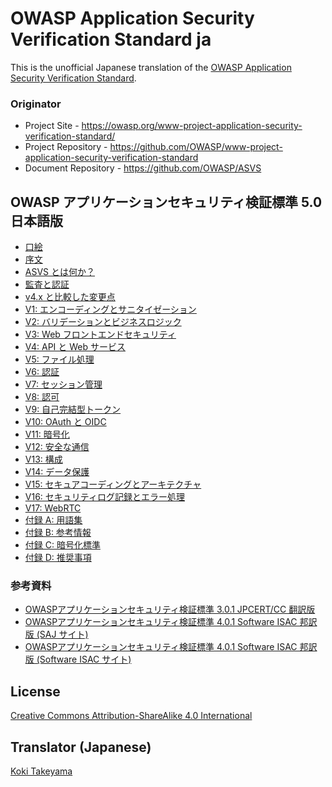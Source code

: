 # OWASP Application Security Verification Standard ja

This is the unofficial Japanese translation of the [OWASP Application Security Verification Standard](https://github.com/OWASP/ASVS).

### Originator

- Project Site - <https://owasp.org/www-project-application-security-verification-standard/>
- Project Repository - <https://github.com/OWASP/www-project-application-security-verification-standard>
- Document Repository - <https://github.com/OWASP/ASVS>

## OWASP アプリケーションセキュリティ検証標準 5.0 日本語版

* [口絵](5.0/ja/0x01-Frontispiece.md)
* [序文](5.0/ja/0x02-Preface.md)
* [ASVS とは何か？](5.0/ja/0x03-What-is-the-ASVS.md)
* [監査と認証](5.0/ja/0x04-Assessment_and_Certification.md)
* [v4.x と比較した変更点](5.0/ja/0x05-For-Users-Of-4.0.md)
* [V1: エンコーディングとサニタイゼーション](5.0/ja/0x10-V1-Encoding-and-Sanitization.md)
* [V2: バリデーションとビジネスロジック](5.0/ja/0x11-V2-Validation-and-Business-Logic.md)
* [V3: Web フロントエンドセキュリティ](5.0/ja/0x12-V3-Web-Frontend-Security.md)
* [V4: API と Web サービス](5.0/ja/0x13-V4-API-and-Web-Service.md)
* [V5: ファイル処理](5.0/ja/0x14-V5-File-Handling.md)
* [V6: 認証](5.0/ja/0x15-V6-Authentication.md)
* [V7: セッション管理](5.0/ja/0x16-V7-Session-Management.md)
* [V8: 認可](5.0/ja/0x17-V8-Authorization.md)
* [V9: 自己完結型トークン](5.0/ja/0x18-V9-Self-contained-Tokens.md)
* [V10: OAuth と OIDC](5.0/ja/0x19-V10-OAuth-and-OIDC.md)
* [V11: 暗号化](5.0/ja/0x20-V11-Cryptography.md)
* [V12: 安全な通信](5.0/ja/0x21-V12-Secure-Communication.md)
* [V13: 構成](5.0/ja/0x22-V13-Configuration.md)
* [V14: データ保護](5.0/ja/0x23-V14-Data-Protection.md)
* [V15: セキュアコーディングとアーキテクチャ](5.0/ja/0x24-V15-Secure-Coding-and-Architecture.md)
* [V16: セキュリティログ記録とエラー処理](5.0/ja/0x25-V16-Security-Logging-and-Error-Handling.md)
* [V17: WebRTC](5.0/ja/0x26-V17-WebRTC.md)
* [付録 A: 用語集](5.0/ja/0x90-Appendix-A_Glossary.md)
* [付録 B: 参考情報](5.0/ja/0x91-Appendix-B_References.md)
* [付録 C: 暗号化標準](5.0/ja/0x92-Appendix-C_Cryptography.md)
* [付録 D: 推奨事項](5.0/ja/0x93-Appendix-D_Recommendations.md)

### 参考資料

* [OWASPアプリケーションセキュリティ検証標準 3.0.1 JPCERT/CC 翻訳版](https://www.jpcert.or.jp/securecoding/materials-owaspasvs.html)
* [OWASPアプリケーションセキュリティ検証標準 4.0.1 Software ISAC 邦訳版 (SAJ サイト)](https://www.saj.or.jp/NEWS/pr/200903_asvs.html)
* [OWASPアプリケーションセキュリティ検証標準 4.0.1 Software ISAC 邦訳版 (Software ISAC サイト)](https://www.softwareisac.jp/ipa/index.php?OWASP+ASVS+4.0)

## License

[Creative Commons Attribution-ShareAlike 4.0 International](https://creativecommons.org/licenses/by-sa/4.0/)

## Translator (Japanese)

[Koki Takeyama](https://github.com/coky-t)
